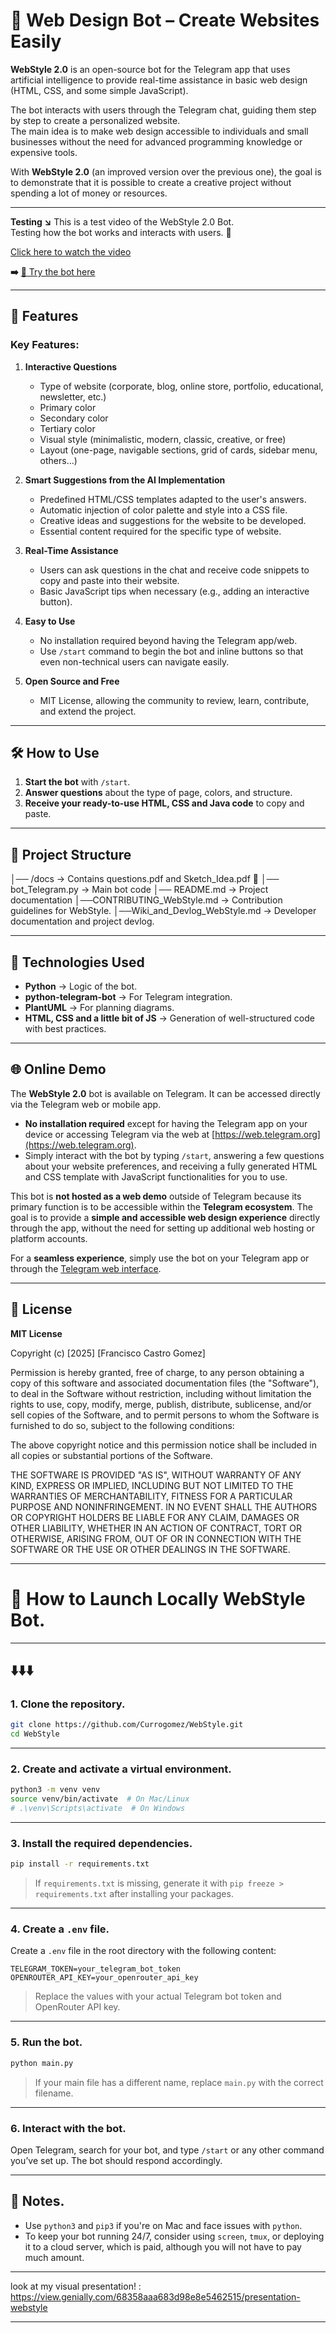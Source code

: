 # 🤖 Web Design Bot – Create Websites Easily

**WebStyle 2.0** is an open-source bot for the Telegram app that uses artificial intelligence to provide real-time assistance in basic web design (HTML, CSS, and some simple JavaScript).

The bot interacts with users through the Telegram chat, guiding them step by step to create a personalized website.  
The main idea is to make web design accessible to individuals and small businesses without the need for advanced programming knowledge or expensive tools.

With **WebStyle 2.0** (an improved version over the previous one), the goal is to demonstrate that it is possible to create a creative project without spending a lot of money or resources.

---

**Testing ↘️**
This is a test video of the WebStyle 2.0 Bot.  
Testing how the bot works and interacts with users. 🤖

[Click here to watch the video](https://youtube.com/shorts/-2ieAw50lt0?si=8IMCIAz99Tkp_-wW)

**➡️**
[🔗 Try the bot here](https://t.me/WwwebStylebot)

---

## 🚀 Features

### Key Features:

1. **Interactive Questions**
    - Type of website (corporate, blog, online store, portfolio, educational, newsletter, etc.)
    - Primary color
    - Secondary color
    - Tertiary color
    - Visual style (minimalistic, modern, classic, creative, or free)
    - Layout (one-page, navigable sections, grid of cards, sidebar menu, others…)

2. **Smart Suggestions from the AI Implementation**
    - Predefined HTML/CSS templates adapted to the user's answers.
    - Automatic injection of color palette and style into a CSS file.
    - Creative ideas and suggestions for the website to be developed.
    - Essential content required for the specific type of website.

3. **Real-Time Assistance**
    - Users can ask questions in the chat and receive code snippets to copy and paste into their website.
    - Basic JavaScript tips when necessary (e.g., adding an interactive button).

4. **Easy to Use**
    - No installation required beyond having the Telegram app/web.
    - Use `/start` command to begin the bot and inline buttons so that even non-technical users can navigate easily.

5. **Open Source and Free**
    - MIT License, allowing the community to review, learn, contribute, and extend the project.

---

## 🛠️ How to Use

1. **Start the bot** with `/start`.
2. **Answer questions** about the type of page, colors, and structure.
3. **Receive your ready-to-use HTML, CSS and Java code** to copy and paste.

---

## 📂 Project Structure
│── /docs → Contains questions.pdf and Sketch_Idea.pdf 📄
│── bot_Telegram.py → Main bot code
│── README.md → Project documentation
│──CONTRIBUTING_WebStyle.md → Contribution guidelines for WebStyle.
│──Wiki_and_Devlog_WebStyle.md → Developer documentation and project devlog.

---

## 🔧 Technologies Used

- **Python** → Logic of the bot.
- **python-telegram-bot** → For Telegram integration.
- **PlantUML** → For planning diagrams.
- **HTML, CSS and a little bit of JS** → Generation of well-structured code with best practices.

---

## 🌐 Online Demo

The **WebStyle 2.0** bot is available on Telegram. It can be accessed directly via the Telegram web or mobile app.

- **No installation required** except for having the Telegram app on your device or accessing Telegram via the web at [https://web.telegram.org](https://web.telegram.org).
- Simply interact with the bot by typing `/start`, answering a few questions about your website preferences, and receiving a fully generated HTML and CSS template with JavaScript functionalities for you to use.

This bot is **not hosted as a web demo** outside of Telegram because its primary function is to be accessible within the **Telegram ecosystem**. The goal is to provide a **simple and accessible web design experience** directly through the app, without the need for setting up additional web hosting or platform accounts.

For a **seamless experience**, simply use the bot on your Telegram app or through the [Telegram web interface](https://web.telegram.org).

---

## 📜 License

**MIT License**

Copyright (c) [2025] [Francisco Castro Gomez]

Permission is hereby granted, free of charge, to any person obtaining a copy
of this software and associated documentation files (the "Software"), to deal
in the Software without restriction, including without limitation the rights
to use, copy, modify, merge, publish, distribute, sublicense, and/or sell
copies of the Software, and to permit persons to whom the Software is
furnished to do so, subject to the following conditions:

The above copyright notice and this permission notice shall be included in all
copies or substantial portions of the Software.

THE SOFTWARE IS PROVIDED "AS IS", WITHOUT WARRANTY OF ANY KIND, EXPRESS OR
IMPLIED, INCLUDING BUT NOT LIMITED TO THE WARRANTIES OF MERCHANTABILITY,
FITNESS FOR A PARTICULAR PURPOSE AND NONINFRINGEMENT. IN NO EVENT SHALL THE
AUTHORS OR COPYRIGHT HOLDERS BE LIABLE FOR ANY CLAIM, DAMAGES OR OTHER
LIABILITY, WHETHER IN AN ACTION OF CONTRACT, TORT OR OTHERWISE, ARISING FROM,
OUT OF OR IN CONNECTION WITH THE SOFTWARE OR THE USE OR OTHER DEALINGS IN THE
SOFTWARE.

---

# 🧠 How to Launch Locally WebStyle Bot.

---
⬇️⬇️⬇️
---

### 1. Clone the repository.

```bash
git clone https://github.com/Currogomez/WebStyle.git
cd WebStyle
```

---

### 2. Create and activate a virtual environment.

```bash
python3 -m venv venv
source venv/bin/activate  # On Mac/Linux
# .\venv\Scripts\activate  # On Windows
```

---

### 3. Install the required dependencies.

```bash
pip install -r requirements.txt
```

> If `requirements.txt` is missing, generate it with `pip freeze > requirements.txt` after installing your packages.

---

### 4. Create a `.env` file.

Create a `.env` file in the root directory with the following content:

```env
TELEGRAM_TOKEN=your_telegram_bot_token
OPENROUTER_API_KEY=your_openrouter_api_key
```

> Replace the values with your actual Telegram bot token and OpenRouter API key.

---

### 5. Run the bot.

```bash
python main.py
```

> If your main file has a different name, replace `main.py` with the correct filename.

---

### 6. Interact with the bot.

Open Telegram, search for your bot, and type `/start` or any other command you’ve set up. The bot should respond accordingly.

---

## 🧩 Notes.

- Use `python3` and `pip3` if you're on Mac and face issues with `python`.
- To keep your bot running 24/7, consider using `screen`, `tmux`, or deploying it to a cloud server, which is paid, although you will not have to pay much amount.

---
look at my visual presentation! :
https://view.genially.com/68358aaa683d98e8e5462515/presentation-webstyle

---